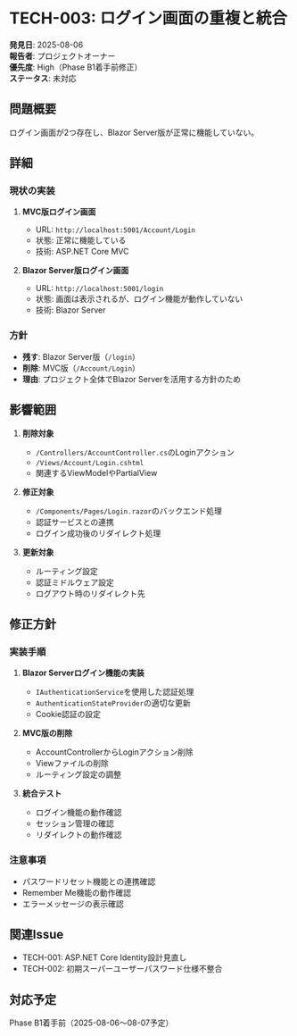 # TECH-003: ログイン画面の重複と統合

**発見日**: 2025-08-06  
**報告者**: プロジェクトオーナー  
**優先度**: High（Phase B1着手前修正）  
**ステータス**: 未対応  

## 問題概要

ログイン画面が2つ存在し、Blazor Server版が正常に機能していない。

## 詳細

### 現状の実装
1. **MVC版ログイン画面**
   - URL: `http://localhost:5001/Account/Login`
   - 状態: 正常に機能している
   - 技術: ASP.NET Core MVC

2. **Blazor Server版ログイン画面**
   - URL: `http://localhost:5001/login`
   - 状態: 画面は表示されるが、ログイン機能が動作していない
   - 技術: Blazor Server

### 方針
- **残す**: Blazor Server版（`/login`）
- **削除**: MVC版（`/Account/Login`）
- **理由**: プロジェクト全体でBlazor Serverを活用する方針のため

## 影響範囲

1. **削除対象**
   - `/Controllers/AccountController.cs`のLoginアクション
   - `/Views/Account/Login.cshtml`
   - 関連するViewModelやPartialView

2. **修正対象**
   - `/Components/Pages/Login.razor`のバックエンド処理
   - 認証サービスとの連携
   - ログイン成功後のリダイレクト処理

3. **更新対象**
   - ルーティング設定
   - 認証ミドルウェア設定
   - ログアウト時のリダイレクト先

## 修正方針

### 実装手順
1. **Blazor Serverログイン機能の実装**
   - `IAuthenticationService`を使用した認証処理
   - `AuthenticationStateProvider`の適切な更新
   - Cookie認証の設定

2. **MVC版の削除**
   - AccountControllerからLoginアクション削除
   - Viewファイルの削除
   - ルーティング設定の調整

3. **統合テスト**
   - ログイン機能の動作確認
   - セッション管理の確認
   - リダイレクトの動作確認

### 注意事項
- パスワードリセット機能との連携確認
- Remember Me機能の動作確認
- エラーメッセージの表示確認

## 関連Issue
- TECH-001: ASP.NET Core Identity設計見直し
- TECH-002: 初期スーパーユーザーパスワード仕様不整合

## 対応予定
Phase B1着手前（2025-08-06～08-07予定）